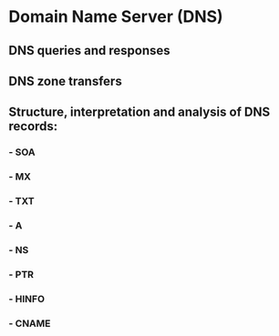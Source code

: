 # Domain Name Server (DNS)

## DNS queries and responses

## DNS zone transfers

## Structure, interpretation and analysis of DNS records:
### - SOA
### - MX
### - TXT
### - A
### - NS
### - PTR
### - HINFO
### - CNAME
